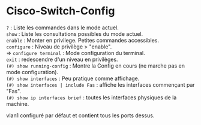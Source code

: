 # Cisco-Switch-Config  

`?` : Liste les commandes dans le mode actuel.  
`show` :  Liste les consultations possibles du mode actuel.  
`enable` : Monter en privilege. Petites commandes accessibles.  
`configure` : Niveau de privilège > "enable".   
=> `configure terminal` : Mode configuration du terminal.  
`exit` : redescendre d'un niveau en privilèges.  
`(#) show running-config` : Montre la Config en cours (ne marche pas en mode configuration).  
`(#) show interfaces` : Peu pratique comme affichage.  
`(#) show interfaces | include Fas` : affiche les interfaces commençant par "Fas".  
`(#) show ip interfaces brief` : toutes les interfaces physiques de la machine.  


vlan1 configuré par défaut et contient tous les ports dessus. 

